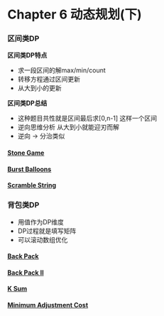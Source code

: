 # Chapter 6 动态规划(下)

### 区间类DP 

**区间类DP特点**
- 求一段区间的解max/min/count
- 转移方程通过区间更新 
- 从大到小的更新


**区间类DP总结**
- 这种题目共性就是区间最后求[0,n-1] 这样一个区间
- 逆向思维分析 从大到小就能迎刃而解
- 逆向 -> 分治类似

#### [Stone Game](http://www.lintcode.com/en/problem/stone-game/)
#### [Burst Balloons](http://lintcode.com/en/problem/burst-balloons/)
#### [Scramble String](http://www.lintcode.com/en/problem/scramble-string/)


### 背包类DP

- 用值作为DP维度
- DP过程就是填写矩阵
- 可以滚动数组优化


#### [Back Pack](http://lintcode.com/en/problem/backpack/)
#### [Back Pack II](http://lintcode.com/en/problem/backpack-ii/)
#### [K Sum](http://www.lintcode.com/en/problem/k-sum/)
#### [Minimum Adjustment Cost](http://www.lintcode.com/en/problem/minimum-adjustment-cost/) 